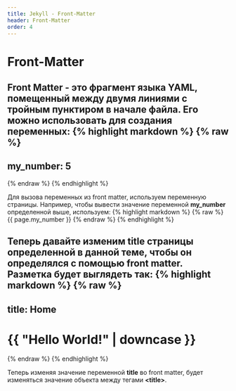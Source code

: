 ```yaml
---
title: Jekyll - Front-Matter
header: Front-Matter
order: 4
---
```

# Front-Matter

Front Matter - это фрагмент языка YAML, помещенный между двумя линиями с тройным пунктиром в начале файла.
Его можно использовать для создания переменных:
{% highlight markdown %}
{% raw %}
---
my_number: 5
---
{% endraw %}
{% endhighlight %}

Для вызова переменных из front matter, используем переменную страницы. Например, чтобы вывести значение переменной **my_number** определенной выше, используем:
{% highlight markdown %}
{% raw %}
{{ page.my_number }}
{% endraw %}
{% endhighlight %}

Теперь давайте изменим **title** страницы определенной в данной теме, чтобы он определялся с помощью front matter.
Разметка будет выглядеть так:
{% highlight markdown %}
{% raw %}
---
title: Home
---

<!DOCTYPE html>
<html>
    <head>
        <meta charset="utf-8">
        <title>{{ page.title }}</title>
    </head>
    <body>
        <h1>{{ "Hello World!" | downcase }}</h1>
    </body>
</html>
{% endraw %}
{% endhighlight %}

Теперь изменяя значение переменной **title** во front matter, будет изменяться значение объекта между тегами **&lt;title>**.
